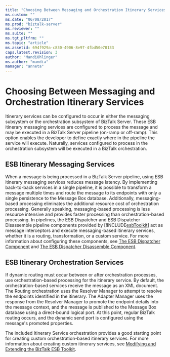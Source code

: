 ```yaml
---
title: "Choosing Between Messaging and Orchestration Itinerary Services | Microsoft Docs"
ms.custom: ""
ms.date: "06/08/2017"
ms.prod: "biztalk-server"
ms.reviewer: ""
ms.suite: ""
ms.tgt_pltfrm: ""
ms.topic: "article"
ms.assetid: 694f929a-c830-4906-8e97-4fbd50e70133
caps.latest.revision: 3
author: "MandiOhlinger"
ms.author: "mandia"
manager: "anneta"
---
```

# Choosing Between Messaging and Orchestration Itinerary Services
Itinerary services can be configured to occur in either the messaging subsystem or the orchestration subsystem of BizTalk Server. These ESB itinerary messaging services are configured to process the message and may be executed in a BizTalk Server pipeline (on-ramp or off-ramp). This option enables the developer to define exactly where in the pipeline the service will execute. Naturally, services configured to process in the orchestration subsystem will be executed in a BizTalk orchestration.  
  
## ESB Itinerary Messaging Services  
 When a message is being processed in a BizTalk Server pipeline, using ESB itinerary messaging services reduces message latency. By implementing back-to-back services in a single pipeline, it is possible to transform a message multiple times and route the message to its endpoints with only a single persistence to the Message Box database. Additionally, messaging-based processing eliminates the additional resource cost of orchestration processing. Generally speaking, messaging-based processing is less resource intensive and provides faster processing than orchestration-based processing. In pipelines, the ESB Dispatcher and ESB Dispatcher Disassemble pipeline components provided by [!INCLUDE[esbToolkit](../includes/esbtoolkit-md.md)] act as message interceptors and execute messaging-based itinerary services, whether it is a routing, transformation, or a custom service. For more information about configuring these components, see [The ESB Dispatcher Component](../esb-toolkit/the-esb-dispatcher-component.md) and [The ESB Dispatcher Disassemble Component](../esb-toolkit/the-esb-dispatcher-disassemble-component.md).  
  
## ESB Itinerary Orchestration Services  
 If dynamic routing must occur between or after orchestration processes, use orchestration-based processing for the itinerary service. By default, the orchestration-based services receive the message as an XML document. The Routing orchestration uses the Resolver Manager to attempt to resolve the endpoints identified in the itinerary. The Adapter Manager uses the response from the Resolver Manager to promote the endpoint details into the message context, and the message is published to the Message Box database using a direct-bound logical port. At this point, regular BizTalk routing occurs, and the dynamic send port is configured using the message's promoted properties.  
  
 The included Itinerary Service orchestration provides a good starting point for creating custom orchestration-based itinerary services. For more information about creating custom itinerary services, see [Modifying and Extending the BizTalk ESB Toolkit](../esb-toolkit/modifying-and-extending-the-biztalk-esb-toolkit.md).